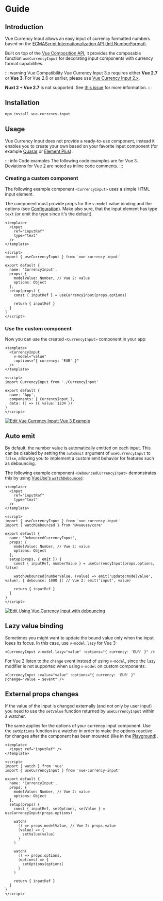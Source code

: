 # Guide

## Introduction

Vue Currency Input allows an easy input of currency formatted numbers based on the [ECMAScript Internationalization API (Intl.NumberFormat)](https://developer.mozilla.org/en-US/docs/Web/JavaScript/Reference/Global_Objects/Intl/NumberFormat).

Built on top of the [Vue Composition API](https://v3.vuejs.org/guide/composition-api-introduction.html), it provides the composable function `useCurrencyInput` for decorating input components with currency format capabilities.

::: warning Vue Compatibility
Vue Currency Input 3.x requires either **Vue 2.7** or **Vue 3**.
For Vue 2.6 or earlier, please use [Vue Currency Input 2.x](https://vue-currency-input-v2.netlify.app/).

**Nuxt 2 + Vue 2.7** is not supported. See [this issue](https://github.com/dm4t2/vue-currency-input/issues/398) for more information.
:::

## Installation

```bash
npm install vue-currency-input
```

## Usage

Vue Currency Input does not provide a ready-to-use component, instead it enables you to create your own based on your favorite input component (for example [Quasar](examples#quasar) or [Element Plus](examples#element-plus)).

::: info Code examples
The following code examples are for Vue 3. Deviations for Vue 2 are noted as inline code comments.
:::

### Creating a custom component

The following example component `<CurrencyInput>` uses a simple HTML input element.

The component must provide props for the `v-model` value binding and the options (see [Configuration](config)). Make also sure, that the input element has type `text` (or omit the type since it's the default).

```vue
<template>
  <input
    ref="inputRef"
    type="text"
  />
</template>

<script>
import { useCurrencyInput } from 'vue-currency-input'

export default {
  name: 'CurrencyInput',
  props: {
    modelValue: Number, // Vue 2: value
    options: Object
  },
  setup(props) {
    const { inputRef } = useCurrencyInput(props.options)

    return { inputRef }
  }
}
</script>
```

### Use the custom component

Now you can use the created `<CurrencyInput>` component in your app:

```vue
<template>
  <CurrencyInput
    v-model="value"
    :options="{ currency: 'EUR' }"
  />
</template>

<script>
import CurrencyInput from './CurrencyInput'

export default {
  name: 'App',
  components: { CurrencyInput },
  data: () => ({ value: 1234 })
}
</script>
```

[![Edit Vue Currency Input: Vue 3 Example](https://codesandbox.io/static/img/play-codesandbox.svg)](https://codesandbox.io/s/vue-currency-input-vue-3-example-5l51f?fontsize=14&hidenavigation=1&theme=dark)

## Auto emit

By default, the number value is automatically emitted on each input.
This can be disabled by setting the `autoEmit` argument of `useCurrencyInput` to `false`, allowing you to implement a custom emit behavior for features such as debouncing.

The following example component `<DebouncedCurrencyInput>` demonstrates this by using [VueUse's `watchDebounced`](https://vueuse.org/shared/watchDebounced):

```vue
<template>
  <input
    ref="inputRef"
    type="text"
  />
</template>

<script>
import { useCurrencyInput } from 'vue-currency-input'
import { watchDebounced } from '@vueuse/core'

export default {
  name: 'DebouncedCurrencyInput',
  props: {
    modelValue: Number, // Vue 2: value
    options: Object
  },
  setup(props, { emit }) {
    const { inputRef, numberValue } = useCurrencyInput(props.options, false)

    watchDebounced(numberValue, (value) => emit('update:modelValue', value), { debounce: 1000 }) // Vue 2: emit('input', value)

    return { inputRef }
  }
}
</script>
```

[![Edit Using Vue Currency Input with debouncing](https://codesandbox.io/static/img/play-codesandbox.svg)](https://codesandbox.io/s/using-vue-currency-input-with-debouncing-vzwnss?fontsize=14&hidenavigation=1&theme=dark)

## Lazy value binding

Sometimes you might want to update the bound value only when the input loses its focus. In this case, use `v-model.lazy` for Vue 3:

```vue
<CurrencyInput v-model.lazy="value" :options="{ currency: 'EUR' }" />
```

For Vue 2 listen to the `change` event instead of using `v-model`, since the `lazy` modifier is not supported when using `v-model` on custom components:

```vue
<CurrencyInput :value="value" :options="{ currency: 'EUR' }" @change="value = $event" />
```

## External props changes

If the value of the input is changed externally (and not only by user input) you need to use the `setValue` function returned by `useCurrencyInput` within a watcher.

The same applies for the options of your currency input component. Use the `setOptions` function in a watcher in order to make the options reactive for changes after the component has been mounted (like in the [Playground](playground)).

```vue
<template>
  <input ref="inputRef" />
</template>

<script>
import { watch } from 'vue'
import { useCurrencyInput } from 'vue-currency-input'

export default {
  name: 'CurrencyInput',
  props: {
    modelValue: Number, // Vue 2: value
    options: Object
  },
  setup(props) {
    const { inputRef, setOptions, setValue } = useCurrencyInput(props.options)

    watch(
      () => props.modelValue, // Vue 2: props.value
      (value) => {
        setValue(value)
      }
    )

    watch(
      () => props.options,
      (options) => {
        setOptions(options)
      }
    )

    return { inputRef }
  }
}
</script>
```
